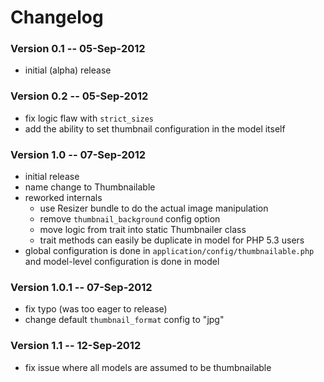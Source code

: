 # Changelog


### Version 0.1 -- 05-Sep-2012

- initial (alpha) release


### Version 0.2 -- 05-Sep-2012

- fix logic flaw with `strict_sizes`
- add the ability to set thumbnail configuration in the model itself


### Version 1.0 -- 07-Sep-2012

- initial release
- name change to Thumbnailable
- reworked internals
	- use Resizer bundle to do the actual image manipulation
	- remove `thumbnail_background` config option
	- move logic from trait into static Thumbnailer class
	- trait methods can easily be duplicate in model for PHP 5.3 users
- global configuration is done in `application/config/thumbnailable.php` and
  model-level configuration is done in model


### Version 1.0.1 -- 07-Sep-2012

- fix typo (was too eager to release)
- change default `thumbnail_format` config to "jpg"


### Version 1.1 -- 12-Sep-2012

- fix issue where all models are assumed to be thumbnailable
